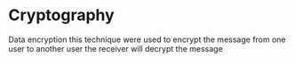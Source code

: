 # Cryptography
Data encryption this technique were used to encrypt the message from one user to another user the receiver will decrypt the message

